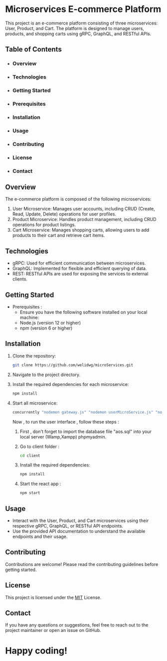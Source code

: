 # Microservices E-commerce Platform

This project is an e-commerce platform consisting of three microservices: User, Product, and Cart. The platform is designed to manage users, products, and shopping carts using gRPC, GraphQL, and RESTful APIs.

## Table of Contents

- ### Overview
- ### Technologies
- ### Getting Started
- ### Prerequisites
- ### Installation
- ### Usage
- ### Contributing
- ### License
- ### Contact

## Overview

The e-commerce platform is composed of the following microservices:

1. User Microservice: Manages user accounts, including CRUD (Create, Read, Update, Delete) operations for user profiles.
2. Product Microservice: Handles product management, including CRUD operations for product listings.
3. Cart Microservice: Manages shopping carts, allowing users to add products to their cart and retrieve cart items.

## Technologies

- gRPC: Used for efficient communication between microservices.
- GraphQL: Implemented for flexible and efficient querying of data.
- REST: RESTful APIs are used for exposing the services to external clients.

## Getting Started

- Prerequisites :
  - Ensure you have the following software installed on your local machine:
  - Node.js (version 12 or higher)
  - npm (version 6 or higher)

## Installation

1.  Clone the repository:

    ```bash
    git clone https://github.com/welidwg/microServices.git
    ```

2.  Navigate to the project directory.
3.  Install the required dependencies for each microservice:
    ```bash
    npm install
    ```
4.  Start all microservice:

    ```bash
    concurrently "nodemon gateway.js" "nodemon userMicroService.js" "nodemon productMicroService.js" "nodemon cartMicroService.js"
    ```

    <!-- ```bash
    nodemon .\cartMicroService.js
    ```

    ```bash
    nodemon  .\productMicroService.js
    ```

    ```bash
    nodemon .\userMicroService.js
    ``` -->

    Now , to run the user interface , follow these steps :

    1. First , don't forget to import the database file "aos.sql" into your local server (Wamp,Xampp) phpmyadmin.

    2. Go to client folder :
       ```bash
       cd client
       ```
    3. Install the required dependencies:

       ```bash
       npm install

       ```

    4. Start the react app :

       ```bash
       npm start

       ```

## Usage

- Interact with the User, Product, and Cart microservices using their respective gRPC, GraphQL, or RESTful API endpoints.
- Use the provided API documentation to understand the available endpoints and their usage.

## Contributing

Contributions are welcome! Please read the contributing guidelines before getting started.

## License

This project is licensed under the [MIT](https://choosealicense.com/licenses/mit/) License.

## Contact

If you have any questions or suggestions, feel free to reach out to the project maintainer or open an issue on GitHub.

# Happy coding!
